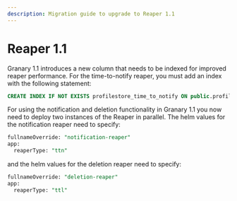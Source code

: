 ```yaml
---
description: Migration guide to upgrade to Reaper 1.1
---
```


# Reaper 1.1

Granary 1.1 introduces a new column that needs to be indexed for improved reaper performance. For the time-to-notify reaper, you must add an index with the following statement:

```sql
CREATE INDEX IF NOT EXISTS profilestore_time_to_notify ON public.profilestore (profile_time_to_act(inserted, ttn));
```

For using the notification and deletion functionality in Granary 1.1 you now need to deploy two instances of the Reaper in parallel. The helm values for the notification reaper need to specify:

```sql
fullnameOverride: "notification-reaper"
app:
  reaperType: "ttn"
```

and the helm values for the deletion reaper need to specify:

```sql
fullnameOverride: "deletion-reaper"
app:
  reaperType: "ttl"
```

